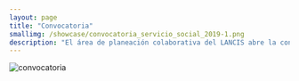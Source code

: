```yaml
---
layout: page
title: "Convocatoria"
smallimg: /showcase/convocatoria_servicio_social_2019-1.png
description: "El área de planeación colaborativa del LANCIS abre la convocatoria de servicio social del semestre 2018-1"
---
```


![convocatoria](/showcase/convocatoria_servicio_social_2019-1.png)
